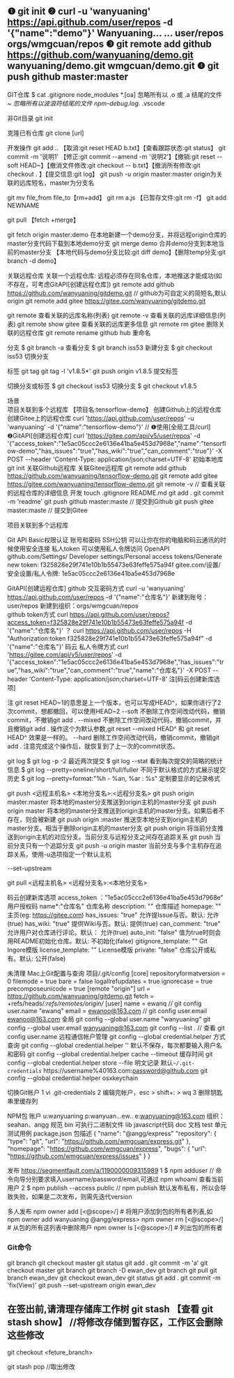 ❶ git init 
❷ curl -u 'wanyuaning' https://api.github.com/user/repos -d '{"name":"demo"}'    Wanyuaning... ...   user/repos  orgs/wmgcuan/repos
❸ git remote add github https://github.com/wanyuaning/demo.git   wanyuaning/demo.git   wmgcuan/demo.git
❹ git push github master:master
------------------------------------------------------------------------

GIT仓库
 $ cat .gitignore 
node_modules
*.[oa]   忽略所有以 .o 或 .a 结尾的文件
*~        忽略所有以波浪符结尾的文件
npm-debug.log.*
.vscode

 非Git目录 
git init

 克隆已有仓库 
git clone [url]

 开发操作 
git add ..  【取消:git reset HEAD b.txt】【查看跟踪状态:git status】
git commit -m '说明1'   【修正:git commit --amend -m '说明2'】【撤销:git reset --soft HEAD~】【撤消文件修改:git checkout -- b.txt】【撤消所有修改:git checkout . 】【提交信息:git log】
git push -u origin master:master   origin为关联的远库短名，master为分支名

git mv file_from file_to【rm+add】
git rm a.js 【已暂存文件:git rm <file> -f】
git add NEWNAME

git pull 【fetch +merge】

git fetch origin master:demo    在本地新建一个demo分支，并将远程origin仓库的master分支代码下载到本地demo分支
git merge demo                         合并demo分支到本地当前的master分支 【本地代码与demo分支比较:git diff demo】【删除temp分支:git branch -d demo】

 关联远程仓库 
关联一个远程仓库: 远程必须存在同名仓库，本地推送才能成功(如不存在，可考虑GitAPI[创建远程仓库])
git remote add github https://github.com/wanyuaning/gitdemo.git  // github为可自定义的简短名,默认origin
git remote add gitee https://gitee.com/wanyuaning/gitdemo.git

git remote                                   查看关联的远库名称(列表)
git remote -v                              查看关联的远库详细信息(列表)
git remote show gitee               查看关联的远库更多信息
git remote rm gitee                    删除关联的远程仓库
git remote rename github hub  重命名

 分支 
$ git branch -a                    查看分支
$ git branch iss53               新建分支
$ git checkout iss53           切换分支

 标签 
git tag
git tag -l 'v1.8.5*'
git push origin v1.8.5          提交标签

切换分支或标签
$ git checkout iss53           切换分支
$ git checkout v1.8.5

 场景                                                                         
项目关联到多个远程库 【项目名:tensorflow-demo】
 创建Github上的远程仓库   创建Gitee上的远程仓库 
curl 'https://api.github.com/user/repos' -u 'wanyuaning' -d '{"name":"tensorflow-demo"}'   // ❶使用[全局工具/curl]   ❷GitAPI[创建远程仓库]
curl 'https://gitee.com/api/v5/user/repos' -d '{"access_token":"1e5ac05ccc2e6136e41ba5e453d7968e","name":"tensorflow-demo","has_issues":"true","has_wiki":"true","can_comment":"true"}' -X POST --header 'Content-Type: application/json;charset=UTF-8'
 初始本地库 
git init 
 关联Github远程库   关联Gitee远程库 
git remote add github https://github.com/wanyuaning/tensorflow-demo.git 
git remote add gitee https://gitee.com/wanyuaning/tensorflow-demo.git 
git remote -v   // 查看关联的远程仓库的详细信息
 开发 
touch .gitignore README.md
git add . 
git commit -m 'readme'
git push github master:maste  // 提交到Github
git push gitee master:maste  // 提交到Gitee

项目关联到多个远程库 

Git API
Basic权限认证 账号和密码
SSH公钥 可以让你在你的电脑和码云通讯的时候使用安全连接
私人token 可以使用私人令牌访问 OpenAPI
github.com/Settings/ Developer settings/Personal access tokens/Generate new token: f325828e29f741e10b1b55473e63feffe575a94f
gitee.com/设置/安全设置/私人令牌: 1e5ac05ccc2e6136e41ba5e453d7968e

GitAPI[创建远程仓库]
github 交互密码方式
curl -u 'wanyuaning' https://api.github.com/user/repos -d '{"name":"仓库名"}'  新建到账号：user/repos  新建到组织：orgs/wmgcuan/repos   
github token方式
curl https://api.github.com/user/repos?access_token=f325828e29f741e10b1b55473e63feffe575a94f -d '{"name":"仓库名"}'
？
curl https://api.github.com/user/repos -H "Authorization:token f325828e29f741e10b1b55473e63feffe575a94f" -d '{"name":"仓库名"}'
码云 私人令牌方式
curl 'https://gitee.com/api/v5/user/repos' -d '{"access_token":"1e5ac05ccc2e6136e41ba5e453d7968e","has_issues":"true","has_wiki":"true","can_comment":"true","name":"仓库名"}' -X POST --header 'Content-Type: application/json;charset=UTF-8'
注[码云创建新库选项]




 注 
git reset 
HEAD~1的意思是上一个版本，也可以写成HEAD^，如果你进行了2次commit，想都撤回，可以使用HEAD~2
--soft       不删除工作空间改动代码，撤销commit，不撤销git add . 
--mixed    不删除工作空间改动代码，撤销commit，并且撤销git add . 操作这个为默认参数,git reset --mixed HEAD^ 和 git reset HEAD^ 效果是一样的。
--hard       删除工作空间改动代码，撤销commit，撤销git add . 注意完成这个操作后，就恢复到了上一次的commit状态。

git log
$ git log -p -2  最近两次提交
$ git log --stat  看到每次提交的简略的统计信息
$ git log --pretty=oneline/short/full/fuller   不同于默认格式的方式展示提交历史
$ git log --pretty=format:"%h - %an, %ar : %s"   定制要显示的记录格式

git push <远程主机名> <本地分支名>:<远程分支名>
git push origin master:master  将本地的master分支推送到origin主机的master分支
git push origin master               将本地的master分支推送到origin主机的master分支。如果后者不存在，则会被新建
git push origin :master              推送空本地分支到origin主机的master分支。相当于删除origin主机的master分支
git push origin                            将当前分支推送到origin主机的对应分支。当前分支与远程分支之间存在追踪关系
git push                                       当前分支只有一个追踪分支
git push -u origin master	     当前分支与多个主机存在追踪关系，使用-u选项指定一个默认主机

--set-upstream

git pull <远程主机名> <远程分支名>:<本地分支名>

码云创建新库选项
access_token	："1e5ac05ccc2e6136e41ba5e453d7968e"  用户授权码
name*:"仓库名" 仓库名称
description: "" 仓库描述
homepage: ""	 主页(eg: https://gitee.com)
has_issues: "true"	允许提Issue与否。默认: 允许(true)
has_wiki: "true"	 提供Wiki与否。默认: 提供(true)
can_comment: "true" 允许用户对仓库进行评论。默认： 允许(true)
auto_init: "false"	 值为true时则会用README初始化仓库。默认: 不初始化(false)
gitignore_template: "" Git Ingore模版
license_template: ""	 License模版
private: "false" 仓库公开或私有。默认: 公开(false)


未清理
Mac上Git配置与查询
项目/.git/config
[core]
	repositoryformatversion = 0
	filemode = true
	bare = false
	logallrefupdates = true
	ignorecase = true
	precomposeunicode = true
[remote "origin"]
	url = https://github.com/wanyuaning/gitdemo.git
	fetch = +refs/heads/*:refs/remotes/origin/*
[user]
	name = ewanq  // git config user.name "ewanq" 
	email = ewanoo@163.com  // git config user.email ewanoo@163.com
全局
git config --global user.name "wanyuaning"
git config --global user.email wanyuaning@163.com
git config --list .  // 查看
git config user.name
远程通信帐户管理
git config --global credential.helper  方式查询
git config --global credential.helper ''  默认不保存，每次都要输入用户名和密码
git config --global credential.helper cache --timeout <seconds> 缓存时间
git config --global credential.helper store --file <path> 明文记录
默认`~/.git-credentials`
https://username%40163.com:password@github.com
git config --global credential.helper osxkeychain

切换Git帐户
1 vi .git-credentials 
2 编辑完帐户，esc > shift+: > wq
3 删除钥匙串里缓存列 


NPM包
账户 
u:wanyuaning  p:wanyuan...ew.. e:wanyuaning@163.com
组织：seahan、angg
规范
bin  可执行二进制文件
lib  javascript代码
doc  文档
test  单元测试用例
package.json  包描述
{
"name": "@angg/express"
"repository": { "type": "git", "url": "https://github.com/wmgcuan/express.git" },
"homepage": "https://github.com/wmgcuan/express",
"bugs": { "url": "https://github.com/wmgcuan/express/issues" }
}


发布 https://segmentfault.com/a/1190000009315989
1 $ npm adduser // 命令向导分别要求填入username/password/email,可通过 npm whoami 查看当前用户
2 $ npm publish --access public // npm publish 默认发布私有，所以会导致失败，如果是二次发布，则需先迭代version

多人发布
npm owner add <user> [<@scope>/]<pkg> # 将用户添加到包的所有者列表,如 npm owner add wanyuaning @angg/express>
npm owner rm <user> [<@scope>/]<pkg> # 从包的所有这列表中删除用户
npm owner ls [<@scope>/]<pkg> # 列出包的所有者


### Git命令
git branch
git checkout master
git status
git add .
git commit -m 'a'
git checkout master
git branch
git branch -D ewan_dev
git branch
git pull
git branch ewan_dev
git checkout ewan_dev
git status
git add .
git commit -m 'fix(View)' 
git push --set-upstream origin ewan_dev



在签出前,请清理存储库工作树
git stash 【查看 git stash  show】  //将修改存储到暂存区，工作区会删除这些修改
--------------------------------------------------------
git checkout <feture_branch>

git stash pop //取出修改






